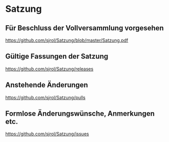 # Satzung
## Für Beschluss der Vollversammlung vorgesehen
https://github.com/sjrol/Satzung/blob/master/Satzung.pdf
## Gültige Fassungen der Satzung
https://github.com/sjrol/Satzung/releases
## Anstehende Änderungen
https://github.com/sjrol/Satzung/pulls
## Formlose Änderungswünsche, Anmerkungen etc.
https://github.com/sjrol/Satzung/issues
